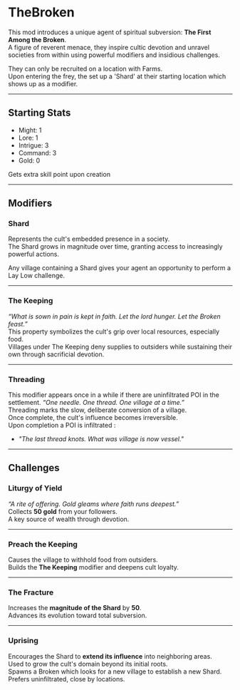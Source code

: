 # TheBroken

This mod introduces a unique agent of spiritual subversion: **The First Among the Broken**.  
A figure of reverent menace, they inspire cultic devotion and unravel societies from within using powerful modifiers and insidious challenges.  

They can only be recruited on a location with Farms.  
Upon entering the frey, the set up a 'Shard' at their starting location which shows up as a modifier.

---

## Starting Stats ##

* Might: 1
* Lore: 1
* Intrigue: 3
* Command: 3
* Gold: 0

Gets extra skill point upon creation

---

## Modifiers ##

### Shard ###
Represents the cult's embedded presence in a society.  
The Shard grows in magnitude over time, granting access to increasingly powerful actions.  

Any village containing a Shard gives your agent an opportunity to perform a Lay Low challenge.  

---

### The Keeping ###
*“What is sown in pain is kept in faith. Let the lord hunger. Let the Broken feast.”*  
This property symbolizes the cult's grip over local resources, especially food.  
Villages under The Keeping deny supplies to outsiders while sustaining their own through sacrificial devotion.

---

### Threading ###
This modifier appears once in a while if there are uninfiltrated POI in the settlement.
*“One needle. One thread. One village at a time.”*  
Threading marks the slow, deliberate conversion of a village.  
Once complete, the cult's influence becomes irreversible.  
Upon completion a POI is infiltrated :  
* *"The last thread knots. What was village is now vessel."*

---

## Challenges ##

### Liturgy of Yield ###
*“A rite of offering. Gold gleams where faith runs deepest.”*  
Collects **50 gold** from your followers.  
A key source of wealth through devotion.

---

### Preach the Keeping ###
Causes the village to withhold food from outsiders.  
Builds the **The Keeping** modifier and deepens cult loyalty.

---

### The Fracture ###
Increases the **magnitude of the Shard** by **50**.  
Advances its evolution toward total subversion.

---

### Uprising ###
Encourages the Shard to **extend its influence** into neighboring areas.  
Used to grow the cult's domain beyond its initial roots.  
Spawns a Broken which looks for a new village to establish a new Shard. Prefers uninfiltrated, close by locations.


